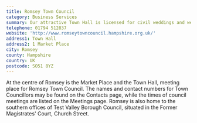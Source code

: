 ```yaml
---
title: Romsey Town Council
category: Business Services
summary: Our attractive Town Hall is licensed for civil weddings and welcomes bookings for weddings, receptions and business meetings. Our Court Room is ideal for formal and informal family gatherings.
telephone: 01794 512837
website: 'http://www.romseytowncouncil.hampshire.org.uk/'
address1: Town Hall
address2: 1 Market Place
city: Romsey
county: Hampshire
country: UK
postcode: SO51 8YZ
---
```

At the centre of Romsey is the Market Place and the Town Hall, meeting place for Romsey Town Council. The names and contact numbers for Town Councillors may be found on the Contacts page, while the times of council meetings are listed on the Meetings page. Romsey is also home to the southern offices of Test Valley Borough Council, situated in the Former Magistrates' Court, Church Street.
